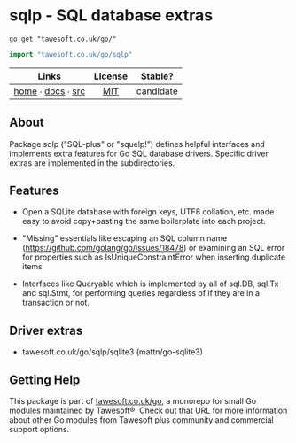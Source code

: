 # sqlp - SQL database extras

```shell script
go get "tawesoft.co.uk/go/"
```

```go
import "tawesoft.co.uk/go/sqlp"
```

|  Links  | License | Stable? |
|:-------:|:-------:|:-------:|
| [home][home_sqlp] ∙ [docs][docs_sqlp] ∙ [src][src_sqlp] | [MIT][copy_sqlp] | candidate |

[home_sqlp]: https://tawesoft.co.uk/go/sqlp
[src_sqlp]:  https://github.com/tawesoft/go/tree/master/sqlp
[docs_sqlp]: https://godoc.org/tawesoft.co.uk/go/sqlp
[copy_sqlp]: https://github.com/tawesoft/go/tree/master/sqlp/LICENSE.txt

## About

Package sqlp ("SQL-plus" or "squelp!") defines helpful interfaces and
implements extra features for Go SQL database drivers. Specific driver
extras are implemented in the subdirectories.


## Features


* Open a SQLite database with foreign keys, UTF8 collation, etc. made easy
to avoid copy+pasting the same boilerplate into each project.

* "Missing" essentials like escaping an SQL column name
(https://github.com/golang/go/issues/18478) or examining an SQL error for
properties such as IsUniqueConstraintError when inserting duplicate items

* Interfaces like Queryable which is implemented by all of sql.DB, sql.Tx
and sql.Stmt, for performing queries regardless of if they are in a
transaction or not.


## Driver extras


* tawesoft.co.uk/go/sqlp/sqlite3 (mattn/go-sqlite3)

## Getting Help

This package is part of [tawesoft.co.uk/go](https://www.tawesoft.co.uk/go),
a monorepo for small Go modules maintained by Tawesoft®.
Check out that URL for more information about other Go modules from
Tawesoft plus community and commercial support options.